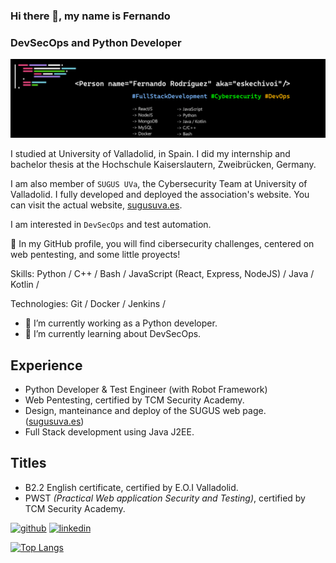 ### Hi there 👋, my name is Fernando
### DevSecOps and Python Developer
![I am a  IT student at University of Valladolid](./banner.png)

I studied at University of Valladolid, in Spain. I did my internship and bachelor thesis at the Hochschule Kaiserslautern, Zweibrücken, Germany.

I am also member of `SUGUS UVa`, the Cybersecurity Team at University of Valladolid. I fully developed and deployed the association's website. You can visit the actual website, [sugusuva.es](https://sugusuva.es).

I am interested in `DevSecOps` and test automation.

:mag_right: In my GitHub profile, you will find cibersecurity challenges, centered on web pentesting, and some little proyects!

Skills: Python / C++ / Bash / JavaScript (React, Express, NodeJS) / Java / Kotlin /  

Technologies: Git / Docker / Jenkins /

- 🔭 I’m currently working as a Python developer.
- 🌱 I’m currently learning about DevSecOps. 

## Experience

- Python Developer & Test Engineer (with Robot Framework)
- Web Pentesting, certified by TCM Security Academy.
- Design, manteinance and deploy of the SUGUS web page. ([sugusuva.es](https://sugusuva.es))
- Full Stack development using Java J2EE.

## Titles

- B2.2 English certificate, certified by E.O.I Valladolid.
- PWST _(Practical Web application Security and Testing)_, certified by TCM Security Academy.

[<img src='https://cdn.jsdelivr.net/npm/simple-icons@3.0.1/icons/github.svg' alt='github' height='40'>](https://github.com/eskechivoi)  [<img src='https://cdn.jsdelivr.net/npm/simple-icons@3.0.1/icons/linkedin.svg' alt='linkedin' height='40'>](https://www.linkedin.com/in/ferrodmar/)  

[![Top Langs](https://github-readme-stats.vercel.app/api/top-langs/?username=eskechivoi&layout=compact&theme=tokyonight)](https://github.com/eskechivoi)
